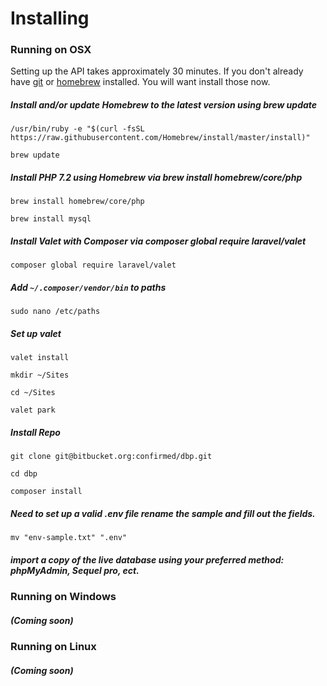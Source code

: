 # Installing

### Running on OSX
Setting up the API takes approximately 30 minutes. If you don't already have [git]('https://git-scm.com/book/en/v2/Getting-Started-Installing-Git') or [homebrew]('https://brew.sh/') installed. You will want install those now.

##### Install and/or update Homebrew to the latest version using brew update
`/usr/bin/ruby -e "$(curl -fsSL https://raw.githubusercontent.com/Homebrew/install/master/install)"`

`brew update`

##### Install PHP 7.2 using Homebrew via brew install homebrew/core/php
`brew install homebrew/core/php`

`brew install mysql`

##### Install Valet with Composer via composer global require laravel/valet
`composer global require laravel/valet`

##### Add `~/.composer/vendor/bin` to paths
`sudo nano /etc/paths`

##### Set up valet
`valet install`

`mkdir ~/Sites`

`cd ~/Sites`

`valet park`

##### Install Repo
`git clone git@bitbucket.org:confirmed/dbp.git`

`cd dbp`

`composer install`

##### Need to set up a valid .env file rename the sample and fill out the fields.
`mv "env-sample.txt" ".env"`

##### import a copy of the live database using your preferred method: phpMyAdmin, Sequel pro, ect.


### Running on Windows
##### (Coming soon)

### Running on Linux
##### (Coming soon)